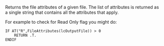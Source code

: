 ﻿Returns the file attributes of a given file. The list of attributes is returned as a single string that contains all the attributes that apply.For example to check for Read Only flag you might do:```foxproIF AT("R",FileAttributes(lcOutputFile)) > 0 	RETURN .T.ENDIF```